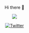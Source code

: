 
<p align="center">Hi there 👋</p>
<p align="center">
  <a href="https://github.com/Brian-Nduhiu">
    <img src="https://skillicons.dev/icons?i=vue,java,django,elixir,flask,spring,python&theme=light" />
  </a>
</p>
<p align="center">
  <a href="https://twitter.com/BrianNduhiu" target="_blank">
    <img src="https://img.shields.io/twitter/follow/responsivelyApp?color=26A0ED&label=Follow&logo=twitter&logoColor=white&style=flat" alt="Twitter">
  </a>
 </p>
 
<!--
**Brian-Nduhiu/Brian-Nduhiu** is a ✨ _special_ ✨ repository because its `README.md` (this file) appears on your GitHub profile.

Here are some ideas to get you started:

- 🔭 I’m currently working on ...
 🌱 I’m currently learning ...
- 👯 I’m looking to collaborate on ...
- 🤔 I’m looking for help with ...
- 💬 Ask me about ...
- 📫 How to reach me: ...
- 😄 Pronouns: ...
- ⚡ Fun fact: ...
-->
